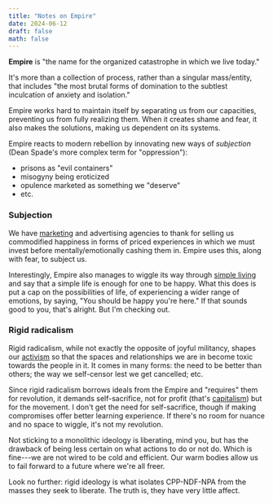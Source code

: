 ```yaml
---
title: "Notes on Empire"
date: 2024-06-12
draft: false
math: false
---
```


**Empire** is "the name for the organized catastrophe in which we live today."

It's more than a collection of process, rather than a singular
mass/entity, that includes "the most brutal forms of domination to the
subtlest inculcation of anxiety and isolation."

Empire works hard to maintain itself by separating us from our
capacities, preventing us from fully realizing them. When it creates
shame and fear, it also makes the solutions, making us dependent on its
systems.

Empire reacts to modern rebellion by innovating new ways of *subjection*
(Dean Spade's more complex term for "oppression"):

- prisons as "evil containers"
- misogyny being eroticized
- opulence marketed as something we "deserve"
- etc.

### Subjection

We have [marketing](/mr) and advertising agencies to thank for selling
us commodified happiness in forms of priced experiences in which we must invest
before mentally/emotionally cashing them in. Empire uses this, along
with fear, to subject us.

Interestingly, Empire also manages to wiggle its way through
[simple living](/simple-living) and say that a simple life is enough for
one to be happy. What this does is put a cap  on the possibilities of
life, of experiencing a wider range of emotions, by saying, "You should
be happy you're here." If that sounds good to you, that's alright. But
I'm checking out.

### Rigid radicalism

Rigid radicalism, while not exactly the opposite of joyful militancy,
shapes our [activism](/activism) so that the spaces and relationships we
are in become toxic towards the people in it. It comes in many forms:
the need to be better than others; the way we self-censor lest we get
cancelled; etc.

Since rigid radicalism borrows ideals from the Empire and "requires"
them for revolution, it demands self-sacrifice, not for profit (that's
[capitalism](/capitalism)) but for the movement. I don't get the need
for self-sacrifice, though if making compromises offer better learning
experience. If there's no room for nuance and no space to wiggle, it's
not my revolution.

Not sticking to a monolithic ideology is liberating, mind you, but has
the drawback of being less certain on what actions to do or not do.
Which is fine---we are not wired to be cold and efficient. Our warm
bodies allow us to fail forward to a future where we're all freer.

Look no further: rigid ideology is what isolates CPP-NDF-NPA from the
masses they seek to liberate. The truth is, they have very little
affect.
